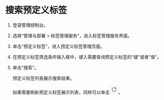 # 搜索预定义标签<a name="zh-cn_topic_0056266270"></a>

1.  登录管理控制台。
2.  选择“管理与部署 \> 标签管理服务”，进入标签管理服务界面。
3.  单击“预定义标签”，进入预定义标签管理页面。
4.  在预定义标签筛选条件输入框中，键入需要查询预定义标签的“键”或者“值”。
5.  单击“搜索”。

    预定义标签列表展示搜索结果。

    如果需要刷新预定义标签展示列表，同样可以单击![](figures/zwx461124-云计算开发部-公有云_IaaS-image-b4a75e2f-96a0-43c5-af18-ad48eec1b09c-4.png)。


